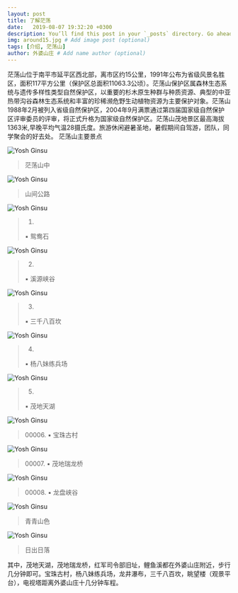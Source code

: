 ```yaml
---
layout: post
title: 了解茫荡  
date:   2019-08-07 19:32:20 +0300
description: You’ll find this post in your `_posts` directory. Go ahead and edit it and re-build the site to see your changes. # Add post description (optional)
img: around15.jpg # Add image post (optional)
tags: [介绍, 茫荡山]
author: 外婆山庄 # Add name author (optional)
---
```

茫荡山位于南平市延平区西北部，离市区约15公里，1991年公布为省级风景名胜区，面积117平方公里（保护区总面积11063.3公顷）。茫荡山保护区属森林生态系统与遗传多样性类型自然保护区，以重要的杉木原生种群与种质资源、典型的中亚热带沟谷森林生态系统和丰富的珍稀濒危野生动植物资源为主要保护对象。茫荡山1988年2月被列入省级自然保护区，2004年9月满票通过第四届国家级自然保护区评审委员的评审，将正式升格为国家级自然保护区。茫荡山茂地景区最高海拔1363米,早晚平均气温28摄氏度。旅游休闲避暑圣地，暑假期间自驾游，团队，同学聚会的好去处。
茫荡山主要景点

![Yosh Ginsu]({{site.baseurl}}/assets/img/around18.jpg)
>茫荡山中

![Yosh Ginsu]({{site.baseurl}}/assets/img/mountain3.jpg)
>山间公路

![Yosh Ginsu]({{site.baseurl}}/assets/img/yuanyang.jpg)
>00001.
>▪ 鸳鸯石

![Yosh Ginsu]({{site.baseurl}}/assets/img/yuanxi.jpg)
>00002.
>▪ 溪源峡谷

![Yosh Ginsu]({{site.baseurl}}/assets/img/mangdang1.jpg)
>00003.
>▪ 三千八百坎

![Yosh Ginsu]({{site.baseurl}}/assets/img/mountain6.jpg)
>00004.
>▪ 杨八妹练兵场

![Yosh Ginsu]({{site.baseurl}}/assets/img/around17.jpg)
>00005.
>▪ 茂地天湖

![Yosh Ginsu]({{site.baseurl}}/assets/img/baozhu.jpg)
>00006. ▪ 宝珠古村

![Yosh Ginsu]({{site.baseurl}}/assets/img/around5.jpg)
>00007. ▪ 茂地瑞龙桥

![Yosh Ginsu]({{site.baseurl}}/assets/img/mountain4.jpg)
>00008. ▪ 龙盘峡谷

![Yosh Ginsu]({{site.baseurl}}/assets/img/around26.jpg)
>青青山色

![Yosh Ginsu]({{site.baseurl}}/assets/img/sunset.jpg)
>日出日落

其中，茂地天湖，茂地瑞龙桥，红军司令部旧址，鲤鱼溪都在外婆山庄附近，步行几分钟即可。宝珠古村，杨八妹练兵场，龙井瀑布，三千八百坎，眺望楼（观景平台），电视塔距离外婆山庄十几分钟车程。





